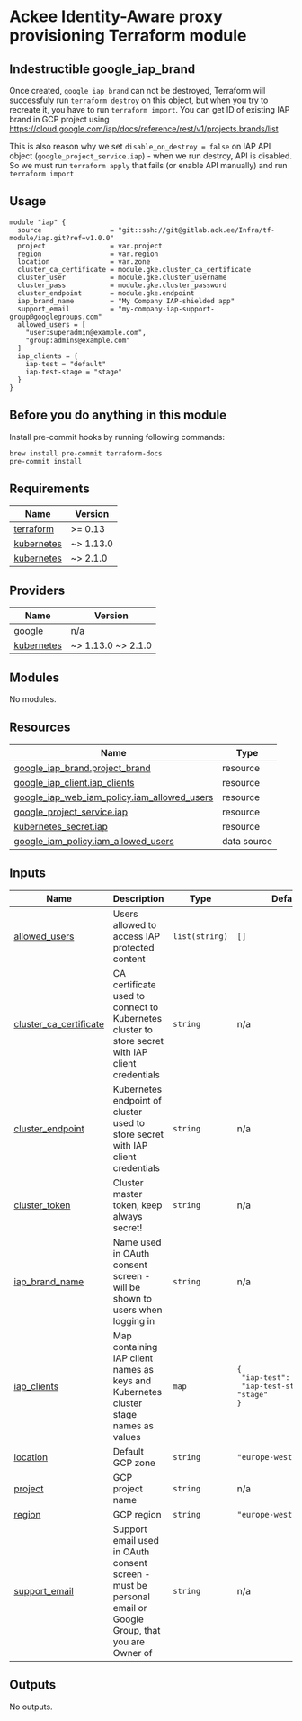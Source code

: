 # Ackee Identity-Aware proxy provisioning Terraform module

## Indestructible google_iap_brand

Once created, `google_iap_brand` can not be destroyed, Terraform will successfuly run `terraform destroy` on this object, but when you try to recreate it, you have to run `terraform import`. You can get ID of existing IAP brand in GCP project using https://cloud.google.com/iap/docs/reference/rest/v1/projects.brands/list

This is also reason why we set `disable_on_destroy = false` on IAP API object (`google_project_service.iap`) - when we run destroy, API is disabled. So we must run `terraform apply` that fails (or enable API manually) and run `terraform import`
## Usage

```hcl
module "iap" {
  source                 = "git::ssh://git@gitlab.ack.ee/Infra/tf-module/iap.git?ref=v1.0.0"
  project                = var.project
  region                 = var.region
  location               = var.zone
  cluster_ca_certificate = module.gke.cluster_ca_certificate
  cluster_user           = module.gke.cluster_username
  cluster_pass           = module.gke.cluster_password
  cluster_endpoint       = module.gke.endpoint
  iap_brand_name         = "My Company IAP-shielded app"
  support_email          = "my-company-iap-support-group@googlegroups.com"
  allowed_users = [
    "user:superadmin@example.com",
    "group:admins@example.com"
  ]
  iap_clients = {
    iap-test = "default"
    iap-test-stage = "stage"
  }
}
```

## Before you do anything in this module

Install pre-commit hooks by running following commands:

```shell script
brew install pre-commit terraform-docs
pre-commit install
```

<!-- BEGINNING OF PRE-COMMIT-TERRAFORM DOCS HOOK -->
## Requirements

| Name | Version |
|------|---------|
| <a name="requirement_terraform"></a> [terraform](#requirement\_terraform) | >= 0.13 |
| <a name="requirement_kubernetes"></a> [kubernetes](#requirement\_kubernetes) | ~> 1.13.0 |
| <a name="requirement_kubernetes"></a> [kubernetes](#requirement\_kubernetes) | ~> 2.1.0 |

## Providers

| Name | Version |
|------|---------|
| <a name="provider_google"></a> [google](#provider\_google) | n/a |
| <a name="provider_kubernetes"></a> [kubernetes](#provider\_kubernetes) | ~> 1.13.0 ~> 2.1.0 |

## Modules

No modules.

## Resources

| Name | Type |
|------|------|
| [google_iap_brand.project_brand](https://registry.terraform.io/providers/hashicorp/google/latest/docs/resources/iap_brand) | resource |
| [google_iap_client.iap_clients](https://registry.terraform.io/providers/hashicorp/google/latest/docs/resources/iap_client) | resource |
| [google_iap_web_iam_policy.iam_allowed_users](https://registry.terraform.io/providers/hashicorp/google/latest/docs/resources/iap_web_iam_policy) | resource |
| [google_project_service.iap](https://registry.terraform.io/providers/hashicorp/google/latest/docs/resources/project_service) | resource |
| [kubernetes_secret.iap](https://registry.terraform.io/providers/hashicorp/kubernetes/latest/docs/resources/secret) | resource |
| [google_iam_policy.iam_allowed_users](https://registry.terraform.io/providers/hashicorp/google/latest/docs/data-sources/iam_policy) | data source |

## Inputs

| Name | Description | Type | Default | Required |
|------|-------------|------|---------|:--------:|
| <a name="input_allowed_users"></a> [allowed\_users](#input\_allowed\_users) | Users allowed to access IAP protected content | `list(string)` | `[]` | no |
| <a name="input_cluster_ca_certificate"></a> [cluster\_ca\_certificate](#input\_cluster\_ca\_certificate) | CA certificate used to connect to Kubernetes cluster to store secret with IAP client credentials | `string` | n/a | yes |
| <a name="input_cluster_endpoint"></a> [cluster\_endpoint](#input\_cluster\_endpoint) | Kubernetes endpoint of cluster used to store secret with IAP client credentials | `string` | n/a | yes |
| <a name="input_cluster_token"></a> [cluster\_token](#input\_cluster\_token) | Cluster master token, keep always secret! | `string` | n/a | yes |
| <a name="input_iap_brand_name"></a> [iap\_brand\_name](#input\_iap\_brand\_name) | Name used in OAuth consent screen - will be shown to users when logging in | `string` | n/a | yes |
| <a name="input_iap_clients"></a> [iap\_clients](#input\_iap\_clients) | Map containing IAP client names as keys and Kubernetes cluster stage names as values | `map` | <pre>{<br>  "iap-test": "default",<br>  "iap-test-stage": "stage"<br>}</pre> | no |
| <a name="input_location"></a> [location](#input\_location) | Default GCP zone | `string` | `"europe-west3-c"` | no |
| <a name="input_project"></a> [project](#input\_project) | GCP project name | `string` | n/a | yes |
| <a name="input_region"></a> [region](#input\_region) | GCP region | `string` | `"europe-west3"` | no |
| <a name="input_support_email"></a> [support\_email](#input\_support\_email) | Support email used in OAuth consent screen - must be personal email or Google Group, that you are Owner of | `string` | n/a | yes |

## Outputs

No outputs.
<!-- END OF PRE-COMMIT-TERRAFORM DOCS HOOK -->
